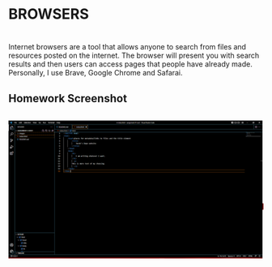 # BROWSERS <h1>

Internet browsers are a tool that allows anyone to search from files and resources posted on the internet. The browser will present you with search results and then users can access pages that people have already made. Personally, I use Brave, Google Chrome and Safarai. 

## Homework Screenshot <h2>
![Images](./images/MART341_a4_screenshot.png)

